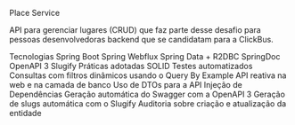 Place Service

API para gerenciar lugares (CRUD) que faz parte desse desafio para pessoas desenvolvedoras backend que se candidatam para a ClickBus.

Tecnologias
Spring Boot
Spring Webflux
Spring Data + R2DBC
SpringDoc OpenAPI 3
Slugify
Práticas adotadas
SOLID
Testes automatizados
Consultas com filtros dinâmicos usando o Query By Example
API reativa na web e na camada de banco
Uso de DTOs para a API
Injeção de Dependências
Geração automática do Swagger com a OpenAPI 3
Geração de slugs automática com o Slugify
Auditoria sobre criação e atualização da entidade